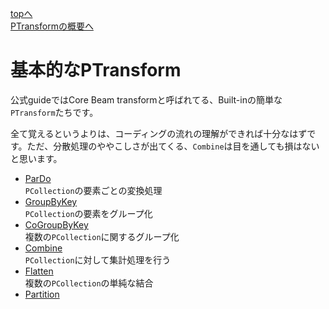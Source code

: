 [topへ](../index.md)  
[PTransformの概要へ](./ptransform.md)

# 基本的なPTransform
公式guideではCore Beam transformと呼ばれてる、Built-inの簡単な`PTransform`たちです。

全て覚えるというよりは、コーディングの流れの理解ができれば十分なはずです。ただ、分散処理のややこしさが出てくる、`Combine`は目を通しても損はないと思います。

+ [ParDo](./core/pardo.md)  
`PCollection`の要素ごとの変換処理
+ [GroupByKey](./core/groupbykey.md)  
`PCollection`の要素をグループ化
+ [CoGroupByKey](./core/cogroupbykey.md)  
複数の`PCollection`に関するグループ化
+ [Combine](./core/combine.md)  
`PCollection`に対して集計処理を行う
+ [Flatten](./core/flatten.md)  
複数の`PCollection`の単純な結合
+ [Partition](./core/partition.md)